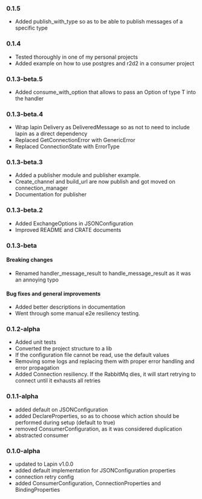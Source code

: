 ### 0.1.5

* Added publish_with_type so as to be able to publish messages of a specific type

### 0.1.4

* Tested thoroughly in one of my personal projects
* Added example on how to use postgres and r2d2 in a consumer project

### 0.1.3-beta.5

* Added consume_with_option that allows to pass an Option of type T into the handler

### 0.1.3-beta.4

* Wrap lapin Delivery as DeliveredMessage so as not to need to include lapin as a direct dependency
* Replaced GetConnectionError with GenericError<T>
* Replaced ConnectionState with ErrorType

### 0.1.3-beta.3

* Added a publisher module and publisher example.
* Create_channel and build_url are now publish and got moved on connection_manager
* Documentation for publisher

### 0.1.3-beta.2

* Added ExchangeOptions in JSONConfiguration
* Improved README and CRATE documents

### 0.1.3-beta

#### Breaking changes

* Renamed handler_message_result to handle_message_result as it was an annoying typo

#### Bug fixes and general improvements

* Added better descriptions in documentation
* Went through some manual e2e resiliency testing.

### 0.1.2-alpha

* Added unit tests
* Converted the project structure to a lib
* If the configuration file cannot be read, use the default values
* Removing some logs and replacing them with proper error handling and error propagation
* Added Connection resiliency. If the RabbitMq dies, it will start retrying to connect until it exhausts all retries

### 0.1.1-alpha

* added default on JSONConfiguration
* added DeclareProperties, so as to choose which action should be performed during setup (default to true)
* removed ConsumerConfiguration, as it was considered duplication
* abstracted consumer

### 0.1.0-alpha

* updated to Lapin v1.0.0
* added default implementation for JSONConfiguration properties
* connection retry config
* added ConsumerConfiguration, ConnectionProperties and BindingProperties
